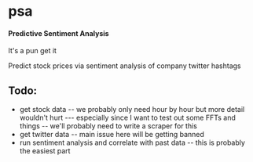 # psa
#### Predictive Sentiment Analysis
It's a pun get it 

Predict stock prices via sentiment analysis of company twitter hashtags


## Todo:

- get stock data 
-- we probably only need hour by hour but more detail wouldn't hurt
--- especially since I want to test out some FFTs and things
-- we'll probably need to write a scraper for this
- get twitter data 
-- main issue here will be getting banned
- run sentiment analysis and correlate with past data 
-- this is probably the easiest part
